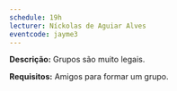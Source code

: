 ```yaml
---
schedule: 19h
lecturer: Níckolas de Aguiar Alves
eventcode: jayme3
---
```


**Descrição:** Grupos são muito legais.

**Requisitos:** Amigos para formar um grupo.
